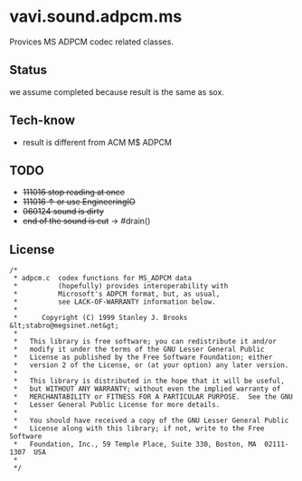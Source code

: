 # vavi.sound.adpcm.ms

Provices MS ADPCM codec related classes.

## Status

we assume completed because result is the same as sox.

## Tech-know

 * result is different from ACM M$ ADPCM</li>

## TODO

 * ~~111016 stop reading at once~~
 * ~~111016 ↑ or use EngineeringIO~~
 * ~~060124 sound is dirty~~
 * ~~end of the sound is cut~~ → #drain()

## License

```
/*
 * adpcm.c  codex functions for MS_ADPCM data
 *          (hopefully) provides interoperability with
 *          Microsoft's ADPCM format, but, as usual,
 *          see LACK-OF-WARRANTY information below.
 *
 *      Copyright (C) 1999 Stanley J. Brooks &lt;stabro@megsinet.net&gt;
 *
 *   This library is free software; you can redistribute it and/or
 *   modify it under the terms of the GNU Lesser General Public
 *   License as published by the Free Software Foundation; either
 *   version 2 of the License, or (at your option) any later version.
 *
 *   This library is distributed in the hope that it will be useful,
 *   but WITHOUT ANY WARRANTY; without even the implied warranty of
 *   MERCHANTABILITY or FITNESS FOR A PARTICULAR PURPOSE.  See the GNU
 *   Lesser General Public License for more details.
 *
 *   You should have received a copy of the GNU Lesser General Public
 *   License along with this library; if not, write to the Free Software
 *   Foundation, Inc., 59 Temple Place, Suite 330, Boston, MA  02111-1307  USA
 *
 */
```